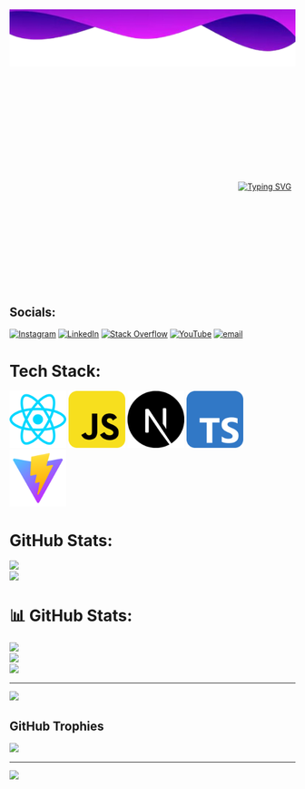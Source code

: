 <img src="./Assets/BackGround.png" alt="Kaian Gustavo" width="900" height="100"/>

<div style="width: 900px; margin: 200px auto; text-align: center;">
  <a href="https://git.io/typing-svg">
    <img src="https://readme-typing-svg.demolab.com?font=Fira+Code&size=30&pause=1000&color=34039D&width=435&lines=Kaian+Gustavo;Web+Developer" alt="Typing SVG">
  </a>
</div>

## Socials:
[![Instagram](https://img.shields.io/badge/Instagram-%23E4405F.svg?logo=Instagram&logoColor=white)](https://instagram.com/kaiangustavo20) [![LinkedIn](https://img.shields.io/badge/LinkedIn-%230077B5.svg?logo=linkedin&logoColor=white)](https://www.linkedin.com/in/kaian-gustavo-b12b2b218/) [![Stack Overflow](https://img.shields.io/badge/-Stackoverflow-FE7A16?logo=stack-overflow&logoColor=white)](https://stackoverflow.com/users/30535975) [![YouTube](https://img.shields.io/badge/YouTube-%23FF0000.svg?logo=YouTube&logoColor=white)](https://youtube.com/@FIAPKAIAN) [![email](https://img.shields.io/badge/Email-D14836?logo=gmail&logoColor=white)](mailto:fiapkaian@gmail.com) 

# Tech Stack:
<img src="./Assets/react-svgrepo-com.svg" width="100" height="auto" />
<img src="./Assets/javascript-svgrepo-com.svg" width="100" height="100">
<img src="./Assets/next-js-svgrepo-com.svg" width="100" height="100">
<img src="./Assets/typescript-svgrepo-com.svg" width="100" height="100">
<img src="./Assets/vite-svgrepo-com.svg" width="100" height="100">

# GitHub Stats:
![](https://github-readme-stats.vercel.app/api?username=kaianGU&theme=dark&hide_border=false&include_all_commits=false&count_private=false)<br/>
![](https://github-readme-stats.vercel.app/api/top-langs/?username=kaianGU&theme=dark&hide_border=false&include_all_commits=false&count_private=false&layout=compact)

# 📊 GitHub Stats:
![](https://github-readme-stats.vercel.app/api?username=kaianGu&theme=neon&hide_border=true&include_all_commits=true&count_private=true)<br/>
![](https://nirzak-streak-stats.vercel.app/?user=kaianGu&theme=neon&hide_border=true)<br/>
![](https://github-readme-stats.vercel.app/api/top-langs/?username=kaianGu&theme=neon&hide_border=true&include_all_commits=true&count_private=true&layout=compact)

---
[![](https://visitcount.itsvg.in/api?id=kaianGu&icon=0&color=0)](https://visitcount.itsvg.in)


## GitHub Trophies
![](https://github-profile-trophy.vercel.app/?username=kaianGU&theme=default&no-frame=false&no-bg=true&margin-w=4)

---
[![](https://visitcount.itsvg.in/api?id=kaianGU&icon=0&color=11)](https://visitcount.itsvg.in)

<!-- Proudly created with GPRM ( https://gprm.itsvg.in ) -->